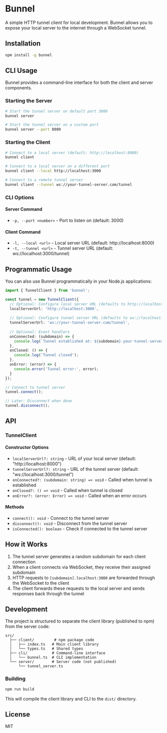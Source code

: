 # Bunnel

A simple HTTP tunnel client for local development. Bunnel allows you to expose your local server to the internet through a WebSocket tunnel.

## Installation

```bash
npm install -g bunnel
```

## CLI Usage

Bunnel provides a command-line interface for both the client and server components.

### Starting the Server

```bash
# Start the tunnel server on default port 3000
bunnel server

# Start the tunnel server on a custom port
bunnel server --port 8080
```

### Starting the Client

```bash
# Connect to a local server (default: http://localhost:8000)
bunnel client

# Connect to a local server on a different port
bunnel client --local http://localhost:3000

# Connect to a remote tunnel server
bunnel client --tunnel ws://your-tunnel-server.com/tunnel
```

### CLI Options

#### Server Command
- `-p, --port <number>` - Port to listen on (default: 3000)

#### Client Command
- `-l, --local <url>` - Local server URL (default: http://localhost:8000)
- `-t, --tunnel <url>` - Tunnel server URL (default: ws://localhost:3000/tunnel)

## Programmatic Usage

You can also use Bunnel programmatically in your Node.js applications:

```typescript
import { TunnelClient } from 'bunnel';

const tunnel = new TunnelClient({
  // Optional: Configure local server URL (defaults to http://localhost:8000)
  localServerUrl: 'http://localhost:3000',
  
  // Optional: Configure tunnel server URL (defaults to ws://localhost:3000/tunnel)
  tunnelServerUrl: 'ws://your-tunnel-server.com/tunnel',
  
  // Optional: Event handlers
  onConnected: (subdomain) => {
    console.log(`Tunnel established at: ${subdomain}.your-tunnel-server.com`);
  },
  onClosed: () => {
    console.log('Tunnel closed');
  },
  onError: (error) => {
    console.error('Tunnel error:', error);
  }
});

// Connect to tunnel server
tunnel.connect();

// Later: Disconnect when done
tunnel.disconnect();
```

## API

### TunnelClient

#### Constructor Options

- `localServerUrl?: string` - URL of your local server (default: "http://localhost:8000")
- `tunnelServerUrl?: string` - URL of the tunnel server (default: "ws://localhost:3000/tunnel")
- `onConnected?: (subdomain: string) => void` - Called when tunnel is established
- `onClosed?: () => void` - Called when tunnel is closed
- `onError?: (error: Error) => void` - Called when an error occurs

#### Methods

- `connect(): void` - Connect to the tunnel server
- `disconnect(): void` - Disconnect from the tunnel server
- `isConnected(): boolean` - Check if connected to the tunnel server

## How it Works

1. The tunnel server generates a random subdomain for each client connection
2. When a client connects via WebSocket, they receive their assigned subdomain
3. HTTP requests to `[subdomain].localhost:3000` are forwarded through the WebSocket to the client
4. The client forwards these requests to the local server and sends responses back through the tunnel

## Development

The project is structured to separate the client library (published to npm) from the server code:

```
src/
  ├── client/         # npm package code
  │   ├── index.ts   # Main client library
  │   └── types.ts   # Shared types
  ├── cli/           # Command-line interface
  │   └── bunnel.ts  # CLI implementation
  └── server/        # Server code (not published)
      └── tunnel_server.ts
```

### Building

```bash
npm run build
```

This will compile the client library and CLI to the `dist/` directory.

## License

MIT
